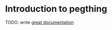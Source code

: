 # Introduction to pegthing

TODO: write [great documentation](http://jacobian.org/writing/great-documentation/what-to-write/)

